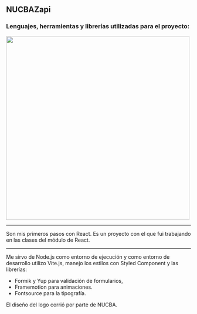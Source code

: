 
<h2 align="start">NUCBAZapi</h2> 

<h3 align="start">Lenguajes, herramientas y librerías utilizadas para el proyecto: </h3> 

<p align="start">
<img width="500px"  src="https://skillicons.dev/icons?i=html,js,react,vite,nodejs,styledcomponents,git,github,ps,perline=10"  />
</p>


<hr>

Son mis primeros pasos con React. Es un proyecto con el que fui trabajando en las clases del módulo de React.

<hr>

Me sirvo de Node.js como entorno de ejecución y como entorno de desarrollo utilizo Vite.js, manejo los estilos con Styled Component y las librerías: 
- Formik y Yup para validación de formularios,  
- Framemotion para animaciones. 
- Fontsource para la tipografía.

El diseño del logo corrió por parte de NUCBA.


